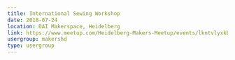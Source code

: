 ```yaml
---
title: International Sewing Workshop
date: 2018-07-24
location: DAI Makerspace, Heidelberg
link: https://www.meetup.com/Heidelberg-Makers-Meetup/events/lkntvlyxkbgc/
usergroup: makershd
type: usergroup
---
```


